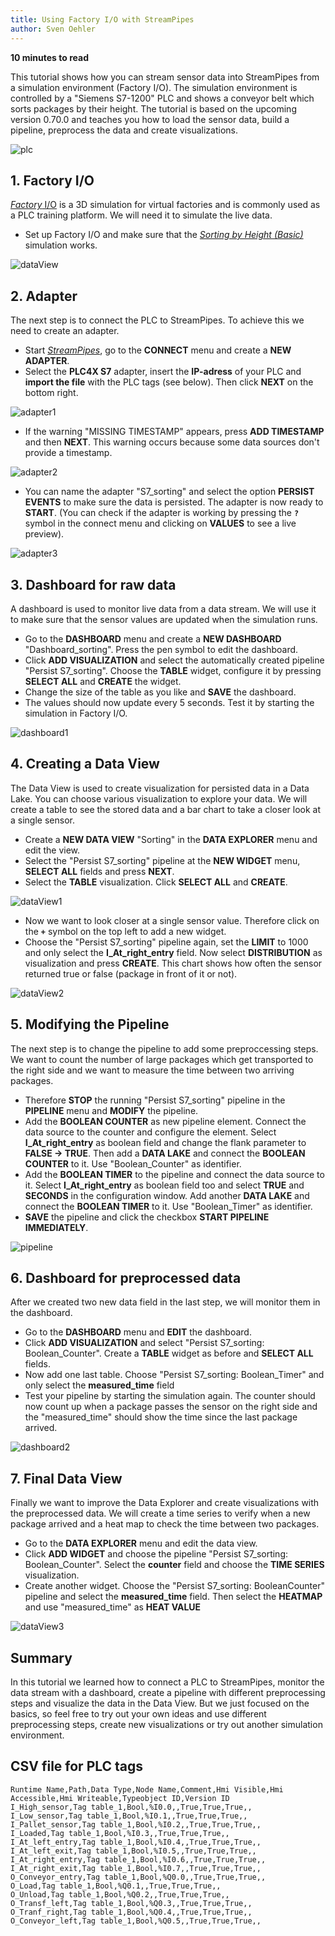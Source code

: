 ```yaml
---
title: Using Factory I/O with StreamPipes
author: Sven Oehler
---
```


**<div style="float: left; padding-right: 40px;">10 minutes to read</div>**<br>

This tutorial shows how you can stream sensor data into StreamPipes from a simulation environment (Factory I/O). The simulation environment is controlled by a "Siemens S7-1200" PLC and shows a conveyor belt which sorts packages by their height. The tutorial is based on the upcoming version 0.70.0 and teaches you how to load the sensor data, build a pipeline, preprocess the data and create visualizations.

<img class="blog-image" style="max-width:75%;" src="/docs/blog/assets/2022-09-05/plc.jpg" alt="plc"><br>

<!--truncate-->

## 1. Factory I/O
<a href="https://docs.factoryio.com/">*Factory* I/O</a> is a 3D simulation for virtual factories and is commonly used as a PLC training platform. We will need it to simulate the live data.
- Set up Factory I/O and make sure that the <a href="https://docs.factoryio.com/tutorials/siemens/sample-s7-1200-1500/">*Sorting by Height (Basic)*</a> simulation works.

<img class="blog-image" style="max-width:90%;" src="/docs/blog/assets/2022-09-05/factory.io.png" alt="dataView"><br>

## 2. Adapter
The next step is to connect the PLC to StreamPipes. To achieve this we need to create an adapter.
- Start <a href="https://streampipes.apache.org/docs/docs/user-guide-introduction.html">*StreamPipes*</a>, go to the **CONNECT** menu and create a **NEW ADAPTER**.  
- Select the **PLC4X S7** adapter, insert the **IP-adress** of your PLC and **import the file** with the PLC tags (see below). Then click **NEXT** on the bottom right.

<img class="blog-image" style="max-width:90%;" src="/docs/blog/assets/2022-09-05/adapter1.png" alt="adapter1">

-  If the warning "MISSING TIMESTAMP" appears, press **ADD TIMESTAMP** and then **NEXT**. This warning occurs because some data sources don't provide a timestamp.

<img class="blog-image" style="max-width:90%;" src="/docs/blog/assets/2022-09-05/adapter2.png" alt="adapter2">

- You can name the adapter "S7_sorting" and select the option **PERSIST EVENTS** to make sure the data is persisted. The adapter is now ready to **START**. (You can check if the adapter is working by pressing the **`?`** symbol in the connect menu and clicking on **VALUES** to see a live preview).

<img class="blog-image" style="max-width:90%;" src="/docs/blog/assets/2022-09-05/adapter3.png" alt="adapter3"><br>

## 3. Dashboard for raw data
A dashboard is used to monitor live data from a data stream. We will use it to make sure that the sensor values are updated when the simulation runs.
- Go to the **DASHBOARD** menu and create a **NEW DASHBOARD** "Dashboard_sorting". Press the pen symbol to edit the dashboard. 
- Click **ADD VISUALIZATION** and select the automatically created pipeline "Persist S7_sorting". Choose the **TABLE** widget, configure it by pressing **SELECT ALL** and **CREATE** the widget.
- Change the size of the table as you like and **SAVE** the dashboard.
- The values should now update every 5 seconds. Test it by starting the simulation in Factory I/O.

<img class="blog-image" style="max-width:90%;" src="/docs/blog/assets/2022-09-05/dashboard1.png" alt="dashboard1"><br>

## 4. Creating a Data View
The Data View is used to create visualization for persisted data in a Data Lake. You can choose various visualization to explore your data. We will create a table to see the stored data and a bar chart to take a closer look at a single sensor.
- Create a **NEW DATA VIEW** "Sorting" in the **DATA EXPLORER** menu and edit the view.
- Select the "Persist S7_sorting" pipeline at the **NEW WIDGET** menu, **SELECT ALL** fields and press **NEXT**.
- Select the **TABLE** visualization. Click **SELECT ALL** and **CREATE**.

<img class="blog-image" style="max-width:90%;" src="/docs/blog/assets/2022-09-05/dataView1.png" alt="dataView1">

- Now we want to look closer at a single sensor value. Therefore click on the **`+`** symbol on the top left to add a new widget.
- Choose the "Persist S7_sorting" pipeline again, set the **LIMIT** to 1000 and only select the **I_At_right_entry** field. Now select  **DISTRIBUTION** as visualization and press **CREATE**. This chart shows how often the sensor returned true or false (package in front of it or not).

<img class="blog-image" style="max-width:90%;" src="/docs/blog/assets/2022-09-05/dataView2.png" alt="dataView2">

## 5. Modifying the Pipeline
The next step is to change the pipeline to add some preproccessing steps. We want to count the number of large packages which get transported to the right side and we want to measure the time between two arriving packages.
- Therefore **STOP** the running "Persist S7_sorting" pipeline in the **PIPELINE** menu and **MODIFY** the pipeline.
- Add the **BOOLEAN COUNTER** as new pipeline element. Connect the data source to the counter and configure the element. Select **I_At_right_entry** as boolean field and change the flank parameter to **FALSE -> TRUE**. Then add a **DATA LAKE** and connect the **BOOLEAN COUNTER** to it. Use "Boolean_Counter" as identifier.
- Add the **BOOLEAN TIMER** to the pipeline and connect the data source to it. Select **I_At_right_entry** as boolean field too and select **TRUE** and **SECONDS** in the configuration window. Add another **DATA LAKE** and connect the **BOOLEAN TIMER** to it. Use "Boolean_Timer" as identifier.
- **SAVE** the pipeline and click the checkbox **START PIPELINE IMMEDIATELY**.

<img class="blog-image" style="max-width:90%;" src="/docs/blog/assets/2022-09-05/pipeline.png" alt="pipeline">

## 6. Dashboard for preprocessed data
After we created two new data field in the last step, we will monitor them in the dashboard.
- Go to the **DASHBOARD** menu and **EDIT** the dashboard.
- Click **ADD VISUALIZATION** and select "Persist S7_sorting: Boolean_Counter". Create a **TABLE** widget as before and **SELECT ALL** fields.
- Now add one last table. Choose "Persist S7_sorting: Boolean_Timer" and only select the **measured_time** field
- Test your pipeline by starting the simulation again. The counter should now count up when a package passes the sensor on the right side and the "measured_time" should show the time since the last package arrived.

<img class="blog-image" style="max-width:90%;" src="/docs/blog/assets/2022-09-05/dashboard2.png" alt="dashboard2"><br>

## 7. Final Data View
Finally we want to improve the Data Explorer and create visualizations with the preprocessed data. We will create a time series to verify when a new package arrived and a heat map to check the time between two packages.
- Go to the **DATA EXPLORER** menu and edit the data view.
- Click **ADD WIDGET** and choose the pipeline "Persist S7_sorting: Boolean_Counter". Select the **counter** field and choose the **TIME SERIES** visualization.
- Create another widget. Choose the "Persist S7_sorting: BooleanCounter" pipeline and select the **measured_time** field. Then select the **HEATMAP** and use "measured_time" as **HEAT VALUE**

<img class="blog-image" style="max-width:90%;" src="/docs/blog/assets/2022-09-05/dataView3.png" alt="dataView3"><br>

## Summary
In this tutorial we learned how to connect a PLC to StreamPipes, monitor the data stream with a dashboard, create a pipeline with different preprocessing steps and visualize the data in the Data View. But we just focused on the basics, so feel free to try out your own ideas and use different preprocessing steps, create new visualizations or try out another simulation environment.

## CSV file for PLC tags
```
Runtime Name,Path,Data Type,Node Name,Comment,Hmi Visible,Hmi Accessible,Hmi Writeable,Typeobject ID,Version ID
I_High_sensor,Tag table_1,Bool,%I0.0,,True,True,True,,
I_Low_sensor,Tag table_1,Bool,%I0.1,,True,True,True,,
I_Pallet_sensor,Tag table_1,Bool,%I0.2,,True,True,True,,
I_Loaded,Tag table_1,Bool,%I0.3,,True,True,True,,
I_At_left_entry,Tag table_1,Bool,%I0.4,,True,True,True,,
I_At_left_exit,Tag table_1,Bool,%I0.5,,True,True,True,,
I_At_right_entry,Tag table_1,Bool,%I0.6,,True,True,True,,
I_At_right_exit,Tag table_1,Bool,%I0.7,,True,True,True,,
O_Conveyor_entry,Tag table_1,Bool,%Q0.0,,True,True,True,,
O_Load,Tag table_1,Bool,%Q0.1,,True,True,True,,
O_Unload,Tag table_1,Bool,%Q0.2,,True,True,True,,
O_Transf_left,Tag table_1,Bool,%Q0.3,,True,True,True,,
O_Tranf_right,Tag table_1,Bool,%Q0.4,,True,True,True,,
O_Conveyor_left,Tag table_1,Bool,%Q0.5,,True,True,True,,
```